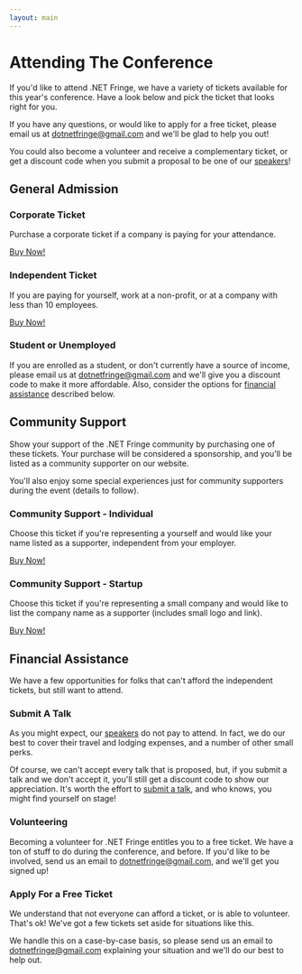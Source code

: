 ```yaml
---
layout: main
---
```


# Attending The Conference

If you'd like to attend .NET Fringe, we have a variety of tickets available for this year's conference. Have a look below and pick the ticket that looks right for you.

If you have any questions, or would like to apply for a free ticket, please email us at [dotnetfringe@gmail.com] and we'll be glad to help you out!

You could also become a volunteer and receive a complementary ticket, or get a discount code when you submit a proposal to be one of our [speakers]!

## General Admission

### Corporate Ticket
Purchase a corporate ticket if a company is paying for your attendance.

[Buy Now!][tickets]

### Independent Ticket
If you are paying for yourself, work at a non-profit, or at a company with less than 10 employees.

[Buy Now!][tickets]

### Student or Unemployed
If you are enrolled as a student, or don't currently have a source of income, please email us at [dotnetfringe@gmail.com] and we'll give you a discount code to make it more affordable. Also, consider the options for [financial assistance](#financial-assistance) described below.

## Community Support

Show your support of the .NET Fringe community by purchasing one of these tickets. Your purchase will be considered a sponsorship, and you'll be listed as a community supporter on our website.

You'll also enjoy some special experiences just for community supporters during the event (details to follow).

### Community Support - Individual
Choose this ticket if you're representing a yourself and would like your name listed as a supporter, independent from your employer.

[Buy Now!][tickets]

### Community Support - Startup
Choose this ticket if you're representing a small company and would like to list the company name as a supporter (includes small logo and link).

[Buy Now!][tickets]


## Financial Assistance

We have a few opportunities for folks that can't afford the independent tickets, but still want to attend.

### Submit A Talk
As you might expect, our [speakers] do not pay to attend. In fact, we do our best to cover their travel and lodging expenses, and a number of other small perks.

Of course, we can't accept every talk that is proposed, but, if you submit a talk and we don't accept it, you'll still get a discount code to show our appreciation. It's worth the effort to [submit a talk][speakers], and who knows, you might find yourself on stage!

### Volunteering
Becoming a volunteer for .NET Fringe entitles you to a free ticket. We have a ton of stuff to do during the conference, and before. If you'd like to be involved, send us an email to [dotnetfringe@gmail.com], and we'll get you signed up!

### Apply For a Free Ticket
We understand that not everyone can afford a ticket, or is able to volunteer. That's ok! We've got a few tickets set aside for situations like this.

We handle this on a case-by-case basis, so please send us an email to [dotnetfringe@gmail.com] explaining your situation and we'll do our best to help out.

[tickets]: https://ti.to/dotnetfringe/dotnetfringe-2016
[dotnetfringe@gmail.com]: mailto:dotnetfringe@gmail.com
[speakers]: speaking.html